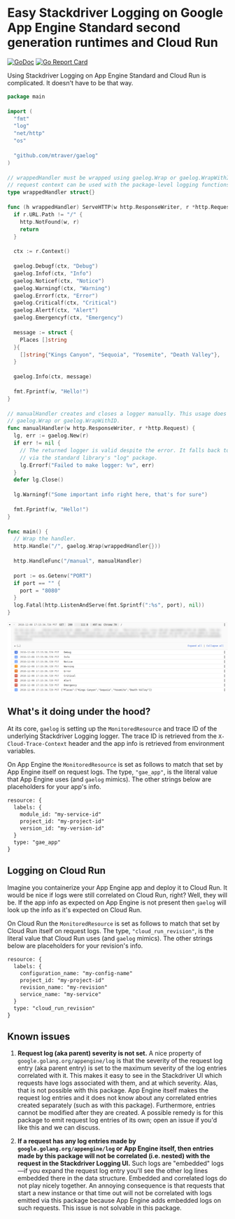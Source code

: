 # Easy Stackdriver Logging on Google App Engine Standard second generation runtimes and Cloud Run

[![GoDoc](https://godoc.org/github.com/mtraver/gaelog?status.svg)](https://godoc.org/github.com/mtraver/gaelog)
[![Go Report Card](https://goreportcard.com/badge/github.com/mtraver/gaelog)](https://goreportcard.com/report/github.com/mtraver/gaelog)

Using Stackdriver Logging on App Engine Standard and Cloud Run is complicated.
It doesn't have to be that way.

```go
package main

import (
  "fmt"
  "log"
  "net/http"
  "os"

  "github.com/mtraver/gaelog"
)

// wrappedHandler must be wrapped using gaelog.Wrap or gaelog.WrapWithID so that the
// request context can be used with the package-level logging functions.
type wrappedHandler struct{}

func (h wrappedHandler) ServeHTTP(w http.ResponseWriter, r *http.Request) {
  if r.URL.Path != "/" {
    http.NotFound(w, r)
    return
  }

  ctx := r.Context()

  gaelog.Debugf(ctx, "Debug")
  gaelog.Infof(ctx, "Info")
  gaelog.Noticef(ctx, "Notice")
  gaelog.Warningf(ctx, "Warning")
  gaelog.Errorf(ctx, "Error")
  gaelog.Criticalf(ctx, "Critical")
  gaelog.Alertf(ctx, "Alert")
  gaelog.Emergencyf(ctx, "Emergency")

  message := struct {
    Places []string
  }{
    []string{"Kings Canyon", "Sequoia", "Yosemite", "Death Valley"},
  }

  gaelog.Info(ctx, message)

  fmt.Fprintf(w, "Hello!")
}

// manualHandler creates and closes a logger manually. This usage does not require
// gaelog.Wrap or gaelog.WrapWithID.
func manualHandler(w http.ResponseWriter, r *http.Request) {
  lg, err := gaelog.New(r)
  if err != nil {
    // The returned logger is valid despite the error. It falls back to logging
    // via the standard library's "log" package.
    lg.Errorf("Failed to make logger: %v", err)
  }
  defer lg.Close()

  lg.Warningf("Some important info right here, that's for sure")

  fmt.Fprintf(w, "Hello!")
}

func main() {
  // Wrap the handler.
  http.Handle("/", gaelog.Wrap(wrappedHandler{}))

  http.HandleFunc("/manual", manualHandler)

  port := os.Getenv("PORT")
  if port == "" {
    port = "8080"
  }
  log.Fatal(http.ListenAndServe(fmt.Sprintf(":%s", port), nil))
}
```

![Screenshot of logs in Stackdriver UI](images/log_levels.png)

## What's it doing under the hood?

At its core, `gaelog` is setting up the `MonitoredResource` and trace ID of the
underlying Stackdriver Logging logger. The trace ID is retrieved from the
`X-Cloud-Trace-Context` header and the app info is retrieved from environment
variables.

On App Engine the `MonitoredResource` is set as follows to match that set by App Engine
itself on request logs. The type, `"gae_app"`, is the literal value that App Engine uses
(and `gaelog` mimics). The other strings below are placeholders for your app's info.
```
resource: {
  labels: {
    module_id: "my-service-id"
    project_id: "my-project-id"
    version_id: "my-version-id"
  }
  type: "gae_app"
}
```

## Logging on Cloud Run

Imagine you containerize your App Engine app and deploy it to Cloud Run. It would be nice
if logs were still correlated on Cloud Run, right? Well, they will be. If the app info
as expected on App Engine is not present then `gaelog` will look up the info as it's
expected on Cloud Run.

On Cloud Run the `MonitoredResource` is set as follows to match that set by Cloud Run
itself on request logs. The type, `"cloud_run_revision"`, is the literal value that
Cloud Run uses (and `gaelog` mimics). The other strings below are placeholders for your
revision's info.
```
resource: {
  labels: {
    configuration_name: "my-config-name"
    project_id: "my-project-id"
    revision_name: "my-revision"
    service_name: "my-service"
  }
  type: "cloud_run_revision"
}
```

## Known issues

1. **Request log (aka parent) severity is not set.**
A nice property of `google.golang.org/appengine/log` is that the severity of the request log entry (aka
parent entry) is set to the maximum severity of the log entries correlated with it. This makes it easy
to see in the Stackdriver UI which requests have logs associated with them, and at which severity. Alas, that
is not possible with this package. App Engine itself makes the request log entries and it does not know about
any correlated entries created separately (such as with this package). Furthermore, entries cannot be modified
after they are created. A possible remedy is for this package to emit request log entries of its own; open an
issue if you'd like this and we can discuss.

1. **If a request has any log entries made by `google.golang.org/appengine/log` or App Engine itself,
then entries made by this package will not be correlated (i.e. nested) with the request in the Stackdriver
Logging UI.**
Such logs are "embedded" logs—if you expand the request log entry you'll see the other log lines embedded
there in the data structure. Embedded and correlated logs do not play nicely together. An annoying consequence
is that requests that start a new instance or that time out will not be correlated with logs emitted via this
package because App Engine adds embedded logs on such requests. This issue is not solvable in this package.
